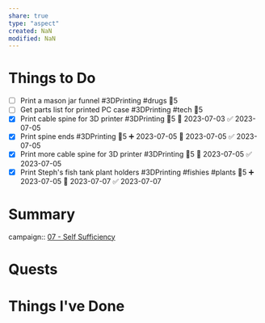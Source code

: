 ```yaml
---
share: true
type: "aspect"
created: NaN 
modified: NaN
---
```


# Things to Do
- [ ] Print a mason jar funnel #3DPrinting #drugs 🥄5
- [ ] Get parts list for printed PC case #3DPrinting #tech 🥄5
- [x] Print cable spine for 3D printer #3DPrinting 🥄5 🛫 2023-07-03 ✅ 2023-07-05
- [x] Print spine ends #3DPrinting 🥄5 ➕ 2023-07-05 🛫 2023-07-05 ✅ 2023-07-05
- [x] Print more cable spine for 3D printer #3DPrinting 🥄5 🛫 2023-07-05 ✅ 2023-07-05
- [x] Print Steph's fish tank plant holders #3DPrinting #fishies #plants 🥄5 ➕ 2023-07-05 🛫 2023-07-07 ✅ 2023-07-07

# Summary
campaign:: [07 - Self Sufficiency](./07%20-%20Self%20Sufficiency.md)

# Quests

# Things I've Done

